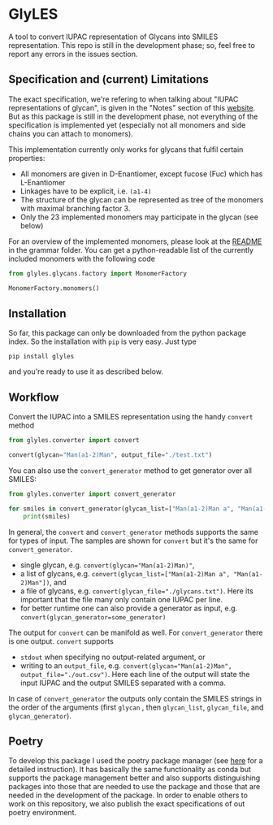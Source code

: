 # GlyLES

A tool to convert IUPAC representation of Glycans into SMILES representation. This repo is still in the development 
phase; so, feel free to report any errors in the issues section.

## Specification and (current) Limitations

The exact specification, we're refering to when talking about "IUPAC representations of glycan", is given in the 
"Notes" section of this [website](https://www.ncbi.nlm.nih.gov/glycans/snfg.html). But as this package is still in the 
development phase, not everything of the specification is implemented yet (especially not all monomers and side chains 
you can attach to monomers).

This implementation currently only works for glycans that fulfil certain properties:

* All monomers are given in D-Enantiomer, except fucose (Fuc) which has L-Enantiomer
* Linkages have to be explicit, i.e. `(a1-4)`
* The structure of the glycan can be represented as tree of the monomers with maximal branching factor 3.
* Only the 23 implemented monomers may participate in the glycan (see below)

For an overview of the implemented monomers, please look at the [README](glyles/grammar/README.md) in the grammar
folder. You can get a python-readable list of the currently included monomers with the following code

`````python
from glyles.glycans.factory import MonomerFactory

MonomerFactory.monomers()
`````

## Installation

So far, this package can only be downloaded from the python package index. So the installation with `pip` is very easy.
Just type

``````shell
pip install glyles
``````

and you're ready to use it as described below.

## Workflow

Convert the IUPAC into a SMILES representation using the handy `convert` method

``````python
from glyles.converter import convert

convert(glycan="Man(a1-2)Man", output_file="./test.txt")
``````

You can also use the `convert_generator` method to get generator over all SMILES:

``````python
from glyles.converter import convert_generator

for smiles in convert_generator(glycan_list=["Man(a1-2)Man a", "Man(a1-2)Man b"]):
    print(smiles)
``````

In general, the `convert` and `convert_generator` methods supports the same for types of input. The samples are shown
for `convert` but it's the same for `convert_generator`.

* single glycan, e.g. `convert(glycan="Man(a1-2)Man)"`,
* a list of glycans, e.g. `convert(glycan_list=["Man(a1-2)Man a", "Man(a1-2)Man"])`, and
* a file of glycans, e.g. `convert(glycan_file="./glycans.txt")`. Here its important that the file many only contain one
  IUPAC per line.
* for better runtime one can also provide a generator as input, e.g. `convert(glycan_generator=some_generator)`

The output for `convert` can be manifold as well. For `convert_generator` there is one output. `convert` supports

* `stdout` when specifying no output-related argument, or
* writing to an `output_file`, e.g. `convert(glycan="Man(a1-2)Man", output_file="./out.csv")`. Here each line of the
  output will state the input IUPAC and the output SMILES separated with a comma.

In case of `convert_generator` the outputs only contain the SMILES strings in the order of the arguments (first `glycan`
, then `glycan_list`, `glycan_file`, and `glycan_generator`).

## Poetry

To develop this package I used the poetry package manager (see [here](https://python-poetry.org/) for a detailed
instruction). It has basically the same functionality as conda but supports the package management better and also 
supports distinguishing packages into those that are needed to use the package and those that are needed in the 
development of the package. In order to enable others to work on this repository, we also publish the exact 
specifications of out poetry environment.
